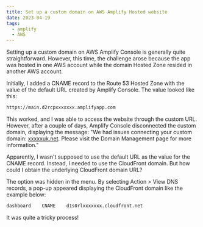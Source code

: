 ```yaml
---
title: Set up a custom domain on AWS Amplify Hosted website
date: 2023-04-19
tags:
  - amplify
  - AWS
---
```


Setting up a custom domain on AWS Amplify Console is generally quite straightforward. However, this time, the challenge arose because the app was hosted in one AWS account while the domain Hosted Zone resided in another AWS account.

Initially, I added a CNAME record to the Route 53 Hosted Zone with the value of the default URL created by Amplify Console. The value looked like this:

```bash
https://main.d2rcpxxxxxxx.amplifyapp.com
```

This worked, and I was able to access the website through the custom URL. However, after a couple of days, Amplify Console disconnected the custom domain, displaying the message: "We had issues connecting your custom domain: [xxxxxuk.net](http://xxxxxuk.net/). Please visit the Domain Management page for more information."

Apparently, I wasn't supposed to use the default URL as the value for the CNAME record. Instead, I needed to use the CloudFront domain. But how could I obtain the underlying CloudFront domain URL?

The option was hidden in the menu. By selecting Action > View DNS records, a pop-up appeared displaying the CloudFront domain like the example below:

```bash
dashboard    CNAME    d1s0rlxxxxxxx.cloudfront.net
```

It was quite a tricky process!

